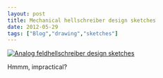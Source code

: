 ```yaml
---
layout: post
title: Mechanical hellschreiber design sketches
date: 2012-05-29
tags: ["Blog","drawing","sketches"]
---
```


[![Analog feldhellschreiber design sketches](7253202720_0267514ab6.jpg)](http://www.flickr.com/photos/jeffreywarren/7253202720/ "Analog feldhellschreiber design sketches by jeferonix, on Flickr")

Hmmm, impractical?